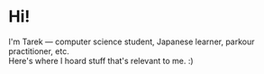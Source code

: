 # Hi!
I'm Tarek — computer science student, Japanese learner, parkour practitioner, etc.  
Here's where I hoard stuff that's relevant to me. :)

<!--
- - -

#📱
💻🎌<sup>🏃</sup><sub>🏠</sup>
-->

